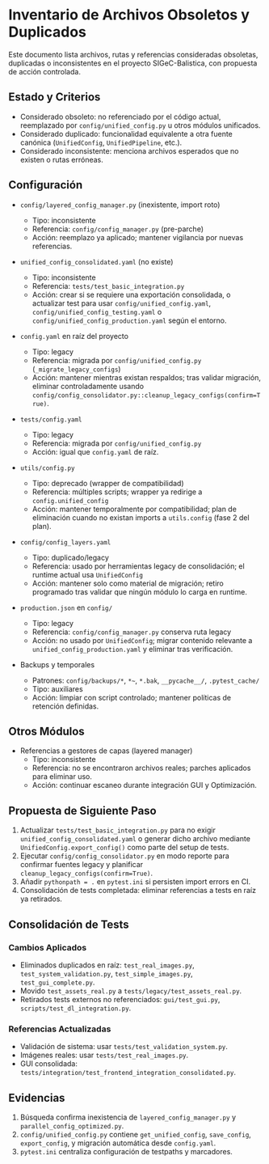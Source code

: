 # Inventario de Archivos Obsoletos y Duplicados

Este documento lista archivos, rutas y referencias consideradas obsoletas, duplicadas o inconsistentes en el proyecto SIGeC-Balistica, con propuesta de acción controlada.

## Estado y Criterios
- Considerado obsoleto: no referenciado por el código actual, reemplazado por `config/unified_config.py` u otros módulos unificados.
- Considerado duplicado: funcionalidad equivalente a otra fuente canónica (`UnifiedConfig`, `UnifiedPipeline`, etc.).
- Considerado inconsistente: menciona archivos esperados que no existen o rutas erróneas.

## Configuración
- `config/layered_config_manager.py` (inexistente, import roto)
  - Tipo: inconsistente
  - Referencia: `config/config_manager.py` (pre-parche)
  - Acción: reemplazo ya aplicado; mantener vigilancia por nuevas referencias.

- `unified_config_consolidated.yaml` (no existe)
  - Tipo: inconsistente
  - Referencia: `tests/test_basic_integration.py`
  - Acción: crear si se requiere una exportación consolidada, o actualizar test para usar `config/unified_config.yaml`, `config/unified_config_testing.yaml` o `config/unified_config_production.yaml` según el entorno.

- `config.yaml` en raíz del proyecto
  - Tipo: legacy
  - Referencia: migrada por `config/unified_config.py` (`_migrate_legacy_configs`)
  - Acción: mantener mientras existan respaldos; tras validar migración, eliminar controladamente usando `config/config_consolidator.py::cleanup_legacy_configs(confirm=True)`.

- `tests/config.yaml`
  - Tipo: legacy
  - Referencia: migrada por `config/unified_config.py`
  - Acción: igual que `config.yaml` de raíz.

- `utils/config.py`
  - Tipo: deprecado (wrapper de compatibilidad)
  - Referencia: múltiples scripts; wrapper ya redirige a `config.unified_config`
  - Acción: mantener temporalmente por compatibilidad; plan de eliminación cuando no existan imports a `utils.config` (fase 2 del plan).

- `config/config_layers.yaml`
  - Tipo: duplicado/legacy
  - Referencia: usado por herramientas legacy de consolidación; el runtime actual usa `UnifiedConfig`
  - Acción: mantener solo como material de migración; retiro programado tras validar que ningún módulo lo carga en runtime.

- `production.json` en `config/`
  - Tipo: legacy
  - Referencia: `config/config_manager.py` conserva ruta legacy
  - Acción: no usado por `UnifiedConfig`; migrar contenido relevante a `unified_config_production.yaml` y eliminar tras verificación.

- Backups y temporales
  - Patrones: `config/backups/*`, `*~`, `*.bak`, `__pycache__/`, `.pytest_cache/`
  - Tipo: auxiliares
  - Acción: limpiar con script controlado; mantener políticas de retención definidas.

## Otros Módulos
- Referencias a gestores de capas (layered manager)
  - Tipo: inconsistente
  - Referencia: no se encontraron archivos reales; parches aplicados para eliminar uso.
  - Acción: continuar escaneo durante integración GUI y Optimización.

## Propuesta de Siguiente Paso
1. Actualizar `tests/test_basic_integration.py` para no exigir `unified_config_consolidated.yaml` o generar dicho archivo mediante `UnifiedConfig.export_config()` como parte del setup de tests.
2. Ejecutar `config/config_consolidator.py` en modo reporte para confirmar fuentes legacy y planificar `cleanup_legacy_configs(confirm=True)`.
3. Añadir `pythonpath = .` en `pytest.ini` si persisten import errors en CI.
4. Consolidación de tests completada: eliminar referencias a tests en raíz ya retirados.

## Consolidación de Tests

### Cambios Aplicados
- Eliminados duplicados en raíz: `test_real_images.py`, `test_system_validation.py`, `test_simple_images.py`, `test_gui_complete.py`.
- Movido `test_assets_real.py` a `tests/legacy/test_assets_real.py`.
- Retirados tests externos no referenciados: `gui/test_gui.py`, `scripts/test_dl_integration.py`.

### Referencias Actualizadas
- Validación de sistema: usar `tests/test_validation_system.py`.
- Imágenes reales: usar `tests/test_real_images.py`.
- GUI consolidada: `tests/integration/test_frontend_integration_consolidated.py`.

## Evidencias
1. Búsqueda confirma inexistencia de `layered_config_manager.py` y `parallel_config_optimized.py`.
2. `config/unified_config.py` contiene `get_unified_config`, `save_config`, `export_config`, y migración automática desde `config.yaml`.
3. `pytest.ini` centraliza configuración de testpaths y marcadores.